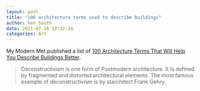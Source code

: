 ```yaml
---
layout: post
title: "100 architecture terms used to describe buildings"
author: ken_booth
date: 2021-07-16 12:32:14
categories: Art
---
```

My Modern Met published a list of [100 Architecture Terms That Will Help You Describe Buildings Better](https://mymodernmet.com/architecture-terms/?utm_source=join1440&utm_medium=email&utm_placement=newsletter).

> Deconstructivism is one form of Postmodern architecture. It is defined by fragmented and distorted architectural elements. The most famous example of deconstructivism is by starchitect Frank Gehry.
